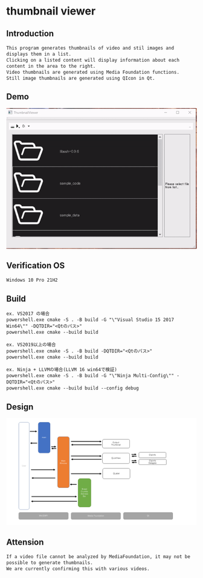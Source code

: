 
# thumbnail viewer

## Introduction

    This program generates thumbnails of video and stil images and displays them in a list.  
    Clicking on a listed content will display information about each content in the area to the right.  
    Video thumbnails are generated using Media Foundation functions.  
    Still image thumbnails are generated using QIcon in Qt.  

## Demo

![demo](doc/images/demo.gif)

## Verification OS

    Windows 10 Pro 21H2

## Build

    ex. VS2017 の場合  
    powershell.exe cmake -S . -B build -G "\"Visual Studio 15 2017 Win64\"" -DQTDIR="<Qtのパス>"  
    powershell.exe cmake --build build  

    ex. VS2019以上の場合  
    powershell.exe cmake -S . -B build -DQTDIR="<Qtのパス>"  
    powershell.exe cmake --build build  

    ex. Ninja + LLVMの場合(LLVM 16 win64で検証)  
    powershell.exe cmake -S . -B build -G "\"Ninja Multi-Config\"" -DQTDIR="<Qtのパス>"  
    powershell.exe cmake --build build --config debug

## Design

![design](doc/images/design.png)

## Attension

    If a video file cannot be analyzed by MediaFoundation, it may not be possible to generate thumbnails.  
    We are currently confirming this with various videos.  


